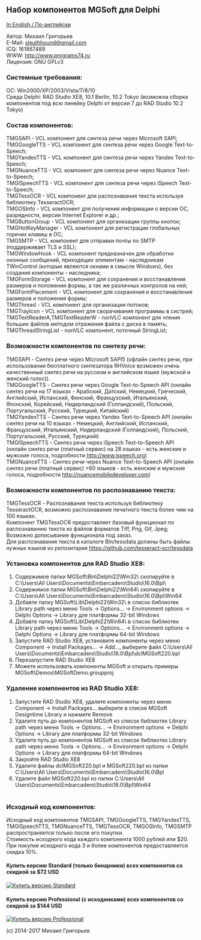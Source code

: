 ## Набор компонентов MGSoft для Delphi

[In English / По-английски](README.md)

Автор:		Михаил Григорьев<br>
E-Mail: 	sleuthhound@gmail.com<br>
ICQ: 		161867489<br>
WWW:		http://www.programs74.ru<br>
Лицензия:	GNU GPLv3<br>

### Системные требования:

ОС:		Win2000/XP/2003/Vista/7/8/10<br>
Среда Delphi:	RAD Studio XE8, 10.1 Berlin, 10.2 Tokyo (возможна сборка компонентов под всю линейку Delphi от версии 7 до RAD Studio 10.2 Tokyo)<br>


### Состав компонентов:

TMGSAPI				- VCL компонент для синтеза речи через Microsoft SAPI;<br>
TMGGoogleTTS			- VCL компонент для синтеза речи через Google Text-to-Speech;<br>
TMGYandexTTS			- VCL компонент для синтеза речи через Yandex Text-to-Speech;<br>
TMGNuanceTTS			- VCL компонент для синтеза речи через Nuance Text-to-Speech;<br>
TMGISpeechTTS			- VCL компонент для синтеза речи через iSpeech Text-to-Speech;<br>
TMGTessOCR			- VCL компонент для распознавания текста используя библиотеку TesseractOCR;<br>
TMGOSInfo			- VCL компонент для получения информации о версии ОС, разрядности, версии Internet Explorer и др.;<br>
TMGButtonGroup			- VCL компонент для организации группы кнопок;<br>
TMGHotKeyManager		- VCL компонент для регистрации глобальных горячих клавиш в ОС;<br>
TMGSMTP				- VCL компонент для отправки почты по SMTP (поддерживает TLS и SSL);<br>
TMGWindowHook			- VCL компонент предназначен для обработки оконных сообщений, приходящих элементам - наследникам TWinControl (которые являются окнами в смысле Windows), без создания компоненты - наследника;<br>
TMGFormStorage			- VCL компонент для сохранения и восстанавления размеров и положения формы, а так же различных контролов на ней;<br>
TMGFormPlacement		- VCL компонент для сохранения и восстанавления размеров и положения формы;<br>
TMGThread			- VCL компонент для организации потоков;<br>
TMGTrayIcon			- VCL компонент для сворачивания программы в систрей;<br>
TMGTextReaderA,TMGTextReaderW 	- nonVLC компонент для чтения больших файлов методом отражения файла с диска в память;<br>
TMGThreadStringList		- nonVLC компонент, поточный StringList;<br>


### Возможности компонентов по синтезу речи:

TMGSAPI 	- Синтез речи через Microsoft SAPI5 (офлайн синтез речи, при использовании бесплатного синтезатора RHVoice возможен очень качественный синтез речи на русском и английском языке (мужской и женский голос)).<br>
TMGGoogleTTS 	- Синтез речи через Google Text-to-Speech API (онлайн синтез речи на 17 языках - Арабский, Датский, Немецкий, Греческий, Английский, Испанский, Финский, Французский, Итальянский, Японский, Корейский, Нидерландский (Голландский), Польский, Португальский, Русский, Турецкий, Китайский)<br>
TMGYandexTTS  	- Синтез речи через Yandex Text-to-Speech API (онлайн синтез речи на 10 языках - Немецкий, Английский, Испанский, Французский, Итальянский, Нидерландский (Голландский), Польский, Португальский, Русский, Турецкий)<br>
TMGISpeechTTS	- Синтез речи через iSpeech Text-to-Speech API (онлайн синтез речи (платный сервис) на 28 языках - есть женские и мужские голоса, подробности http://www.ispeech.org)<br>
TMGNuanceTTS	- Синтез речи через Nuance Text-to-Speech API (онлайн синтез речи (платный сервис) >60 языков - есть женские и мужские голоса, подробности http://nuancemobiledeveloper.com)<br>


### Возможности компонентов по распознаванию текста:

TMGTessOCR	- Распознавания текста используя библиотеку TesseractOCR, возможно распознавание печатного текста более чем на 100 языках.<br>
		  Компонент TMGTessOCR предоставляет базовый функционал по распознаванию текста из файлов форматов Tiff, Png, Gif, Jpeg;<br>
		  Возможно дописывание функционала под заказ.<br>
		  Для распознавания текста в каталоге Bin/tessdata должны быть файлы нужных языков из репозитария https://github.com/tesseract-ocr/tessdata<br>


### Установка компонентов для RAD Studio XE8:

1. Содержимое папки MGSoft\Bin\Delphi22\Win32\ скопируйте в C:\Users\All Users\Documents\Embarcadero\Studio\16.0\Bpl\
2. Содержимое папки MGSoft\Bin\Delphi22\Win64\ скопируйте в C:\Users\All Users\Documents\Embarcadero\Studio\16.0\Bpl\Win64
3. Добавте папку MGSoft\Lib\Delphi22\Win32\ в список библиотек Library path через меню Tools -> Options... -> Environment options -> Delphi Options -> Library для платформы 32-bit Windows<br>
4. Добавте папку MGSoft\Lib\Delphi22\Win64\ в список библиотек Library path через меню Tools -> Options... -> Environment options -> Delphi Options -> Library для платформы 64-bit Windows<br>
5. Запустите RAD Studio XE8, установите компоненты через меню Component -> Install Packages... -> Add..., выберите файл C:\Users\All Users\Documents\Embarcadero\Studio\16.0\Bpl\dclMGSoft220.bpl<br>
6. Перезапустите RAD Studio XE8<br>
7. Можете использовать компоненты MGSoft и открыть примеры MGSoft\Demos\MGSoftDemo.groupproj<br>


### Удаление компонентов из RAD Studio XE8:

1. Запустите RAD Studio XE8, удалите компоненты через меню Component -> Install Packages... выберите в списке MGSoft Designtime Library и нажмите Remove<br>
2. Удалите путь до компонентов MGSoft из список библиотек Library path через меню Tools -> Options... -> Environment options -> Delphi Options -> Library для платформы 32-bit Windows<br>
3. Удалите путь до компонентов MGSoft из список библиотек Library path через меню Tools -> Options... -> Environment options -> Delphi Options -> Library для платформы 64-bit Windows<br>
4. Закройте RAD Studio XE8<br>
5. Удалите файлы dclMGSoft220.bpl и MGSoft220.bpl из папки C:\Users\All Users\Documents\Embarcadero\Studio\16.0\Bpl<br>
6. Удалите файл MGSoft220.bpl из папки C:\Users\All Users\Documents\Embarcadero\Studio\16.0\Bpl\Win64<br><br>

### Исходный код компонентов:

Исходный код компонентов TMGSAPI, TMGGoogleTTS, TMGYandexTTS, TMGISpeechTTS, TMGNuanceTTS, TMGTessOCR, TMGOSInfo, TMGSMTP распространяется только после его покупки.<br>
Стоимость исходного кода каждого компонента 1000 рублей или $20. При покупке исходного кода 3 и более компонентов предоставляется скидка 10%.<br>

#### Купить версию Standard (только бинарники) всех компонентов со скидкой за $72 USD<br>
<a href="https://gum.co/gLdna" title="Купить версию Standard">![Купить версию Standard](https://dl.programs74.ru/images/buy-now-button-small-en.png)</a>

#### Купить версию Professional (с исходниками) всех компонентов со скидкой за $144 USD<br>
<a href="https://gum.co/YXsJd" title="Купить версию Professional">![Купить версию Professional](https://dl.programs74.ru/images/buy-now-button-small-en.png)</a>

(c) 2014-2017 Михаил Григорьев
